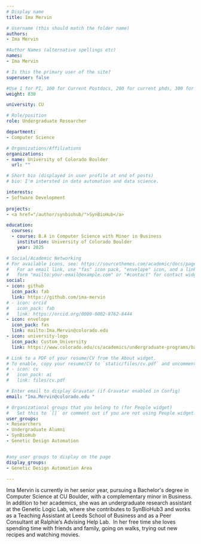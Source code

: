 ```yaml
---
# Display name
title: Ima Mervin

# Username (this should match the folder name)
authors:
- Ima Mervin

#Author Names (alternative spellings etc)
names:
- Ima Mervin

# Is this the primary user of the site?
superuser: false

#Use 1 for PI, 100 for Current Postdocs, 200 for current phds, 300 for current masters, 400 for current undergrads, 800 for alum postdocs, 810 for alum phds, 820 for alum masters, and 830 for alum undergrads, 900 for tools, 1000 for projects
weight: 830

university: CU

# Role/position
role: Undergraduate Researcher

department:
- Computer Science

# Organizations/Affiliations
organizations:
- name: University of Colorado Boulder
  url: ""

# Short bio (displayed in user profile at end of posts)
# bio: I'm intersted in data automation and data science.

interests:
- Software Development
  
projects:
- <a href="/author/synbiohub/">SynBioHub</a>

education:
  courses:
  - course: B.A in Computer Science with Minor in Business
    institution: University of Colorado Boulder
    year: 2025

# Social/Academic Networking
# For available icons, see: https://sourcethemes.com/academic/docs/page-builder/#icons
#   For an email link, use "fas" icon pack, "envelope" icon, and a link in the
#   form "mailto:your-email@example.com" or "#contact" for contact widget.
social:
- icon: github
  icon_pack: fab
  link: https://github.com/ima-mervin
# - icon: orcid
#   icon_pack: fab
#   link: https://orcid.org/0000-0002-8762-8444
- icon: envelope
  icon_pack: fas
  link: mailto:Ima.Mervin@colorado.edu 
- icon: university-logo
  icon_pack: Custom_University
  link: https://www.colorado.edu/cs/academics/undergraduate-programs/bachelor-arts

# Link to a PDF of your resume/CV from the About widget.
# To enable, copy your resume/CV to `static/files/cv.pdf` and uncomment the lines below.
# - icon: cv
#   icon_pack: ai
#   link: files/cv.pdf

# Enter email to display Gravatar (if Gravatar enabled in Config)
email: "Ima.Mervin@colorado.edu "

# Organizational groups that you belong to (for People widget)
#   Set this to `[]` or comment out if you are not using People widget.
user_groups:
- Researchers
- Undergraduate Alumni
- SynBioHub
- Genetic Design Automation


#any user groups to display on the page
display_groups:
- Genetic Design Automation Area

---
```

Ima Mervin is currently in her senior year, pursuing a Bachelor's degree in Computer Science at CU Boulder, with a complementary minor in Business. In addition to her academics, she was an undergraduate research assistant at the Genetic Logic Lab, where she contributes to SynBioHub3 and works as a Teaching Assistant at Leeds School of Business and as a Peer Consultant at Ralphie’s Advising Help Lab.  In her free time she loves spending time with friends and family, going on walks, trying out new recipes and watching movies.